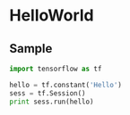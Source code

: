 
# HelloWorld

## Sample

```python
import tensorflow as tf

hello = tf.constant('Hello')
sess = tf.Session()
print sess.run(hello)
```
